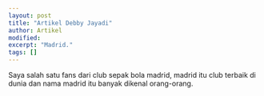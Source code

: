 ```yaml
---
layout: post
title: "Artikel Debby Jayadi"
author: Artikel
modified:
excerpt: "Madrid."
tags: []
---
```


Saya salah satu fans dari club sepak bola madrid, madrid itu club terbaik di dunia dan nama madrid itu banyak dikenal orang-orang.
